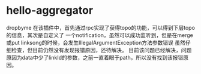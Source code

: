 # hello-aggregator
dropbyme
在该插件中，首先通过rpc实现了获得topo的功能，可以得到下层topo的信息，其次是自定义了
一个notification，虽然可以成功监听到，但是在merge或put linksong的时候，会发生IllegalArgumentException方法参数错误
虽然仔细检查，但目前仍然没有发现报错原因，还待解决。
目前该问题已经解决，问题原因为data中少了linkId的参数，之前一直着眼于path，所以没有找到该报错原因。
